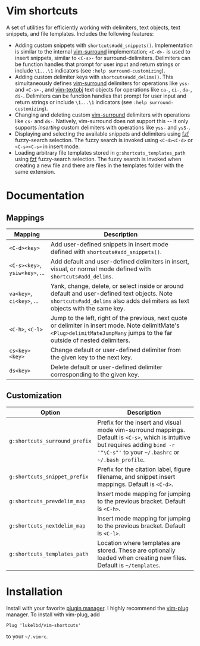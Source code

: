 Vim shortcuts
=============

A set of utilities for efficiently working with delimiters, text objects, text snippets,
and file templates. Includes the following features:

* Adding custom snippets with `shortcuts#add_snippets()`. Implementation is similar
  to the internal [vim-surround](https://github.com/tpope/vim-surround) implementation;
  `<C-d>-` is used to insert snippets, similar to `<C-s>-` for surround-delimiters.
  Delimiters can be function handles that prompt for user input and return strings or
  include `\1...\1` indicators (see `:help surround-customizing`).
* Adding custom delimiter keys with `shortcuts#add_delims()`. This
  simultaneously defines [vim-surround](https://github.com/tpope/vim-surround)
  delimiters for operations like `yss-` and `<C-s>-`, and [vim-textobj](https://github.com/kana/vim-textobj-user)
  text objects for operations like `ca-`, `ci-`, `da-`, `di-`.
  Delimiters can be function handles that prompt for user input and
  return strings or include `\1...\1` indicators (see `:help surround-customizing`).
* Changing and deleting custom [vim-surround](https://github.com/tpope/vim-surround)
  delimiters with operations like `cs-` and `ds-`. Natively, vim-surround does
  not support this -- it only supports *inserting* custom delimiters with
  operations like `yss-` and `ysS-`.
* Displaying and selecting the available snippets and delimiters using
  [fzf](https://github.com/junegunn/fzf) fuzzy-search selection. The fuzzy search
  is invoked using `<C-d><C-d>` or `<C-s><C-s>` in insert mode.
* Loading arbitrary file templates stored in `g:shortcuts_templates_path`
  using [fzf](https://github.com/junegunn/fzf) fuzzy-search selection. The fuzzy
  search is invoked when creating a new file and there are files in the templates
  folder with the same extension.


Documentation
=============

Mappings
--------

| Mapping | Description |
| ---- | ---- |
| `<C-d><key>` | Add user-defined snippets in insert mode defined with `shortcuts#add_snippets()`. |
| `<C-s><key>`, `ysiw<key>`, ... | Add default and user-defined delimiters in insert, visual, or normal mode defined with `shortcuts#add_delims`. |
| `va<key>`, `ci<key>`, ... | Yank, change, delete, or select inside or around default and user-defined text objects. Note `shortcuts#add_delims` also adds delimiters as text objects with the same key. |
| `<C-h>`, `<C-l>` | Jump to the left, right of the previous, next quote or delimiter in insert mode. Note delimitMate's `<Plug>delimitMateJumpMany` jumps to the far outside of nested delimiters. |
| `cs<key><key>` | Change default or user-defined delimiter from the given key to the next key. |
| `ds<key>` | Delete default or user-defined delimiter corresponding to the given key. |

Customization
-------------

| Option | Description |
| ---- | ---- |
| `g:shortcuts_surround_prefix` | Prefix for the insert and visual mode vim-surround mappings. Default is `<C-s>`, which is intuitive but requires adding `bind -r '"\C-s"'` to your `~/.bashrc` or `~/.bash_profile`. |
| `g:shortcuts_snippet_prefix` | Prefix for the citation label, figure filename, and snippet insert mappings. Default is `<C-d>`. |
| `g:shortcuts_prevdelim_map` | Insert mode mapping for jumping to the previous bracket. Default is `<C-h>`. |
| `g:shortcuts_nextdelim_map` | Insert mode mapping for jumping to the previous bracket. Default is `<C-l>`. |
| `g:shortcuts_templates_path` | Location where templates are stored. These are optionally loaded when creating new files. Default is `~/templates`. |

Installation
============

Install with your favorite [plugin manager](https://vi.stackexchange.com/q/388/8084).
I highly recommend the [vim-plug](https://github.com/junegunn/vim-plug) manager.
To install with vim-plug, add
```
Plug 'lukelbd/vim-shortcuts'
```
to your `~/.vimrc`.
